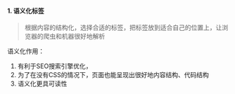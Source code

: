 #### 1. 语义化标签
>根据内容的结构化，选择合适的标签，把标签放到适合自己的位置上，让浏览器的爬虫和机器很好地解析

语义化作用：  
1. 有利于SEO搜索引擎优化，
2. 为了在没有CSS的情况下，页面也能呈现出很好地内容结构、代码结构
3. 语义化更具可读性